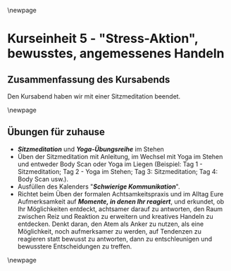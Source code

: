 \newpage

# Kurseinheit 5 - "Stress-Aktion", bewusstes, angemessenes Handeln

## Zusammenfassung des Kursabends


Den Kursabend haben wir mit einer Sitzmeditation beendet.


\newpage

## Übungen für zuhause

- __*Sitzmeditation*__ und __*Yoga-Übungsreihe*__ im Stehen
- Üben der Sitzmeditation mit Anleitung, im Wechsel mit Yoga im Stehen und entweder Body Scan oder
Yoga im Liegen (Beispiel: Tag 1 - Sitzmeditation; Tag 2 - Yoga im Stehen; Tag 3:
Sitzmeditation; Tag 4: Body Scan usw.).
- Ausfüllen des Kalenders "__*Schwierige Kommunikation*__".
- Richtet beim Üben der formalen Achtsamkeitspraxis und im Alltag Eure
Aufmerksamkeit auf __*Momente, in denen Ihr reagiert*__, und erkundet, ob Ihr
Möglichkeiten entdeckt, achtsamer darauf zu antworten, den Raum zwischen
Reiz und Reaktion zu erweitern und kreatives Handeln zu entdecken. Denkt daran,
den Atem als Anker zu nutzen, als eine Möglichkeit, noch
aufmerksamer zu werden, auf Tendenzen zu reagieren statt bewusst zu
antworten, dann zu entschleunigen und bewusstere Entscheidungen zu treffen.


\newpage
